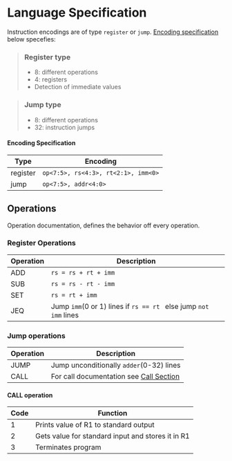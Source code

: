 # Language Specification

Instruction encodings are of type `register` or `jump`. [Encoding specification](#Encoding-Specification) below specefies:

> ### Register type
> - 8: different operations
> - 4: registers
> - Detection of immediate values 

> ### Jump type
> - 8: different operations
> - 32: instruction jumps 

#### Encoding Specification

| **Type** | **Encoding** |
|----------|--------------|
| register | `op<7:5>, rs<4:3>, rt<2:1>, imm<0>`|
| jump     | `op<7:5>, addr<4:0>` |

## Operations
Operation documentation, defines the behavior off every operation.

### Register Operations

| **Operation** | **Description** |
|---------------|-----------------|
| ADD           | `rs = rs + rt + imm` |
| SUB           | `rs = rs - rt - imm` |
| SET           | `rs = rt + imm` |
| JEQ           | Jump `imm`(0 or 1) lines if `rs == rt ` else jump `not imm` lines|

### Jump operations

| **Operation** | **Description** |
|---------------|-----------------|
| JUMP          | Jump unconditionally `adder`(0-32) lines |
| CALL          | For call documentation see [Call Section](#CALL-operation) |

#### CALL operation
| **Code** | **Function** |
|----------|--------------|
| 1        | Prints value of R1 to standard output |
| 2        | Gets value for standard input and stores it in R1 |
| 3        | Terminates program |
